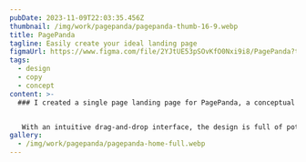 ```yaml
---
pubDate: 2023-11-09T22:03:35.456Z
thumbnail: /img/work/pagepanda/pagepanda-thumb-16-9.webp
title: PagePanda
tagline: Easily create your ideal landing page
figmaUrl: https://www.figma.com/file/2YJtUE53pSOvKfO0Nxi9i8/PagePanda?type=design&t=WVt6hIWnWI6r03TA-6
tags:
  - design
  - copy
  - concept
content: >-
  ### I created a single page landing page for PagePanda, a conceptual app that allows users to effortlessly build landing pages.


   With an intuitive drag-and-drop interface, the design is full of potential, highlighting the simplicity and flexibility of the app.
gallery:
  - /img/work/pagepanda/pagepanda-home-full.webp
---
```

